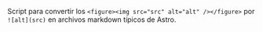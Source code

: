 Script para convertir los `<figure><img src="src" alt="alt" /></figure>` por `![alt](src)` en archivos markdown típicos de Astro.
